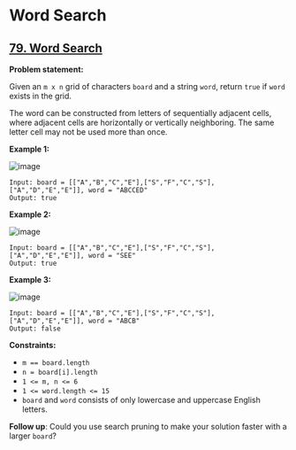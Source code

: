 # Word Search

## [79. Word Search](https://leetcode.com/problems/word-search/)

**Problem statement:**

Given an `m x n` grid of characters `board` and a string `word`, return `true` if `word` exists in the grid.

The word can be constructed from letters of sequentially adjacent cells, where adjacent cells are horizontally or vertically neighboring. The same letter cell may not be used more than once.

**Example 1:**

![image](https://user-images.githubusercontent.com/20440403/185158742-27bf598b-a0a4-4faa-b5bf-b2746097bbeb.png)

```
Input: board = [["A","B","C","E"],["S","F","C","S"],["A","D","E","E"]], word = "ABCCED"
Output: true
```

**Example 2:**

![image](https://user-images.githubusercontent.com/20440403/185158842-365e763a-ba8c-49cb-84e4-bc4d77e263d6.png)

```
Input: board = [["A","B","C","E"],["S","F","C","S"],["A","D","E","E"]], word = "SEE"
Output: true
```

**Example 3:**

![image](https://user-images.githubusercontent.com/20440403/185158942-1397ed20-b1f0-4708-be4e-7aed69feb0c6.png)

```
Input: board = [["A","B","C","E"],["S","F","C","S"],["A","D","E","E"]], word = "ABCB"
Output: false
```

**Constraints:**

* `m == board.length`
* `n = board[i].length`
* `1 <= m, n <= 6`
* `1 <= word.length <= 15`
* `board` and `word` consists of only lowercase and uppercase English letters.

**Follow up**: Could you use search pruning to make your solution faster with a larger `board`?
